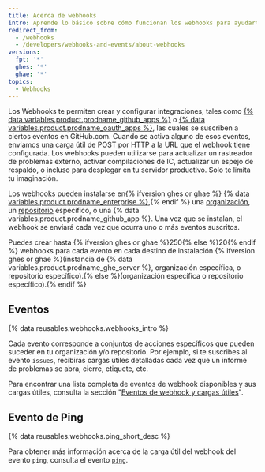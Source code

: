 ```yaml
---
title: Acerca de webhooks
intro: Aprende lo básico sobre cómo funcionan los webhooks para ayudarte a ccrear y configurar integraciones.
redirect_from:
  - /webhooks
  - /developers/webhooks-and-events/about-webhooks
versions:
  fpt: '*'
  ghes: '*'
  ghae: '*'
topics:
  - Webhooks
---
```


Los Webhooks te permiten crear y configurar integraciones, tales como [{% data variables.product.prodname_github_apps %}](/apps/building-github-apps/) o [{% data variables.product.prodname_oauth_apps %}](/apps/building-oauth-apps/), las cuales se suscriben a ciertos eventos en GitHub.com. Cuando se activa alguno de esos eventos, enviamos una carga útil de POST por HTTP a la URL que el webhook tiene configurada. Los webhooks pueden utilizarse para actualizar un rastreador de problemas externo, activar compilaciones de IC, actualizar un espejo de respaldo, o incluso para desplegar en tu servidor productivo. Solo te limita tu imaginación.

Los webhooks pueden instalarse en{% ifversion ghes or ghae %} [{% data variables.product.prodname_enterprise %}](/rest/reference/enterprise-admin#global-webhooks/),{% endif %} una [organización][org-hooks], un [repositorio][repo-hooks] específico, o una {% data variables.product.prodname_github_app %}. Una vez que se instalan, el webhook se enviará cada vez que ocurra uno o más eventos suscritos.

Puedes crear hasta {% ifversion ghes or ghae %}250{% else %}20{% endif %} webhooks para cada evento en cada destino de instalación {% ifversion ghes or ghae %}(instancia de {% data variables.product.prodname_ghe_server %}, organización específica, o repositorio específico).{% else %}(organización específica o repositorio específico).{% endif %}

## Eventos

{% data reusables.webhooks.webhooks_intro %}

Cada evento corresponde a conjuntos de acciones específicos que pueden suceder en tu organización y/o repositorio. Por ejemplo, si te suscribes al evento `issues`, recibirás cargas útiles detalladas cada vez que un informe de problemas se abra, cierre, etiquete, etc.

Para encontrar una lista completa de eventos de webhook disponibles y sus cargas útiles, consulta la sección "[Eventos de webhook y cargas útiles](/developers/webhooks-and-events/webhook-events-and-payloads)".

## Evento de Ping

{% data reusables.webhooks.ping_short_desc %}

Para obtener más información acerca de la carga útil del webhook del evento `ping`, consulta el evento [`ping`](/webhooks/event-payloads/#ping).

[org-hooks]: /rest/reference/orgs#webhooks/
[repo-hooks]: /rest/reference/repos#hooks
